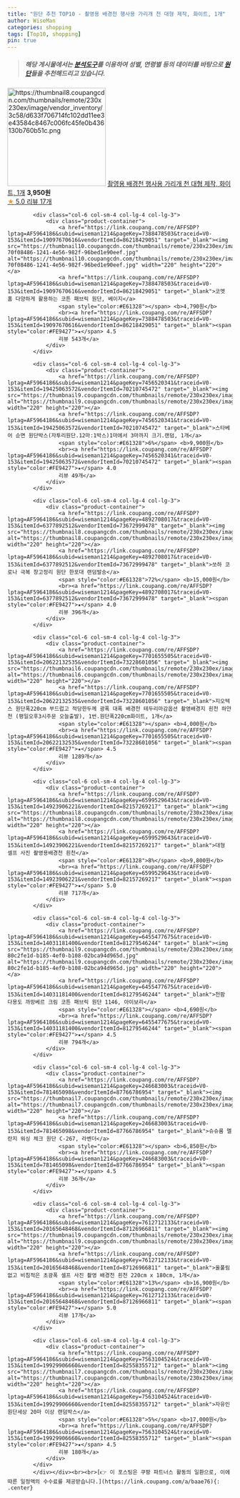 ```yaml
---
title: "원단 추천 TOP10 - 촬영용 배경천 행사용 가리개 천 대형 제작, 화이트, 1개"
author: WiseMan
categories: shopping
tags: [Top10, shopping]
pin: true
---
```


> ##### 해당 게시물에서는 [**분석도구**](https://itemscout.io/)를 이용하여 **성별**, **연령별** 등의 데이터를 바탕으로 [**원단**](https://link.coupang.com/a/baae76)들을 추천해드리고 있습니다.
<div class="container"><div class="row">
            <div class="col-6 col-sm-4 col-lg-4 col-lg-3">
                <div class="product-container">
                    <a href="https://link.coupang.com/re/AFFSDP?lptag=AF5964186&subid=wiseman1214&pageKey=7642875754&traceid=V0-153&itemId=20314082611&vendorItemId=83153826730" target="_blank"><img src="https://thumbnail8.coupangcdn.com/thumbnails/remote/230x230ex/image/vendor_inventory/3c58/d633f706714fc102dd11ee3e43584c8467c006fc45fe0b436130b760b51c.png" alt="https://thumbnail8.coupangcdn.com/thumbnails/remote/230x230ex/image/vendor_inventory/3c58/d633f706714fc102dd11ee3e43584c8467c006fc45fe0b436130b760b51c.png" width="220" height="220"></a>
                    <a href="https://link.coupang.com/re/AFFSDP?lptag=AF5964186&subid=wiseman1214&pageKey=7642875754&traceid=V0-153&itemId=20314082611&vendorItemId=83153826730" target="_blank">촬영용 배경천 행사용 가리개 천 대형 제작, 화이트, 1개</a>
                    <span style="color:#E61328"></span> <b>3,950원</b>
                    <br><a href="https://link.coupang.com/re/AFFSDP?lptag=AF5964186&subid=wiseman1214&pageKey=7642875754&traceid=V0-153&itemId=20314082611&vendorItemId=83153826730" target="_blank"><span style="color:#FE9427">★</span> 5.0
                    리뷰 17개</a>
                </div>
            </div>
            
            <div class="col-6 col-sm-4 col-lg-4 col-lg-3">
                <div class="product-container">
                    <a href="https://link.coupang.com/re/AFFSDP?lptag=AF5964186&subid=wiseman1214&pageKey=7388478503&traceid=V0-153&itemId=19097670616&vendorItemId=86218429051" target="_blank"><img src="https://thumbnail10.coupangcdn.com/thumbnails/remote/230x230ex/image/retail/images/4186475994844312-70f08486-1241-4e56-982f-96bed1e90eef.jpg" alt="https://thumbnail10.coupangcdn.com/thumbnails/remote/230x230ex/image/retail/images/4186475994844312-70f08486-1241-4e56-982f-96bed1e90eef.jpg" width="220" height="220"></a>
                    <a href="https://link.coupang.com/re/AFFSDP?lptag=AF5964186&subid=wiseman1214&pageKey=7388478503&traceid=V0-153&itemId=19097670616&vendorItemId=86218429051" target="_blank">코멧 홈 다양하게 활용하는 코튼 패브릭 원단, 베이지</a>
                    <span style="color:#E61328"></span> <b>4,790원</b>
                    <br><a href="https://link.coupang.com/re/AFFSDP?lptag=AF5964186&subid=wiseman1214&pageKey=7388478503&traceid=V0-153&itemId=19097670616&vendorItemId=86218429051" target="_blank"><span style="color:#FE9427">★</span> 4.5
                    리뷰 543개</a>
                </div>
            </div>
            
            <div class="col-6 col-sm-4 col-lg-4 col-lg-3">
                <div class="product-container">
                    <a href="https://link.coupang.com/re/AFFSDP?lptag=AF5964186&subid=wiseman1214&pageKey=7456520341&traceid=V0-153&itemId=19425063572&vendorItemId=70210745472" target="_blank"><img src="https://thumbnail9.coupangcdn.com/thumbnails/remote/230x230ex/image/vendor_inventory/63c3/2d72e999bd7d9417af2449c12edb63b60fa8213f9054f7d3c05ad1fd848e.png" alt="https://thumbnail9.coupangcdn.com/thumbnails/remote/230x230ex/image/vendor_inventory/63c3/2d72e999bd7d9417af2449c12edb63b60fa8213f9054f7d3c05ad1fd848e.png" width="220" height="220"></a>
                    <a href="https://link.coupang.com/re/AFFSDP?lptag=AF5964186&subid=wiseman1214&pageKey=7456520341&traceid=V0-153&itemId=19425063572&vendorItemId=70210745472" target="_blank">스타베어 순면 원단박스(자투리원단.12마:1박스)1마에서 3마까지 크기.랜덤, 1개</a>
                    <span style="color:#E61328">6%</span> <b>9,900원</b>
                    <br><a href="https://link.coupang.com/re/AFFSDP?lptag=AF5964186&subid=wiseman1214&pageKey=7456520341&traceid=V0-153&itemId=19425063572&vendorItemId=70210745472" target="_blank"><span style="color:#FE9427">★</span> 4.0
                    리뷰 49개</a>
                </div>
            </div>
            
            <div class="col-6 col-sm-4 col-lg-4 col-lg-3">
                <div class="product-container">
                    <a href="https://link.coupang.com/re/AFFSDP?lptag=AF5964186&subid=wiseman1214&pageKey=4892708017&traceid=V0-153&itemId=6377892512&vendorItemId=73672999478" target="_blank"><img src="https://thumbnail8.coupangcdn.com/thumbnails/remote/230x230ex/image/vendor_inventory/c8dc/a3af595039c30edcad72fa668d36185f425c2c42eea37d80e86137789c1e.jpg" alt="https://thumbnail8.coupangcdn.com/thumbnails/remote/230x230ex/image/vendor_inventory/c8dc/a3af595039c30edcad72fa668d36185f425c2c42eea37d80e86137789c1e.jpg" width="220" height="220"></a>
                    <a href="https://link.coupang.com/re/AFFSDP?lptag=AF5964186&subid=wiseman1214&pageKey=4892708017&traceid=V0-153&itemId=6377892512&vendorItemId=73672999478" target="_blank">쏘하 코로나 극복 창고정리 원단 한포대 랜덤발송</a>
                    <span style="color:#E61328">72%</span> <b>15,000원</b>
                    <br><a href="https://link.coupang.com/re/AFFSDP?lptag=AF5964186&subid=wiseman1214&pageKey=4892708017&traceid=V0-153&itemId=6377892512&vendorItemId=73672999478" target="_blank"><span style="color:#FE9427">★</span> 4.0
                    리뷰 396개</a>
                </div>
            </div>
            
            <div class="col-6 col-sm-4 col-lg-4 col-lg-3">
                <div class="product-container">
                    <a href="https://link.coupang.com/re/AFFSDP?lptag=AF5964186&subid=wiseman1214&pageKey=7701655505&traceid=V0-153&itemId=20622132535&vendorItemId=73228601056" target="_blank"><img src="https://thumbnail6.coupangcdn.com/thumbnails/remote/230x230ex/image/vendor_inventory/3d52/7081129005d971ba8c4fcbaf2371f0ce994e4a5bace546ab6508c645eca2.jpg" alt="https://thumbnail6.coupangcdn.com/thumbnails/remote/230x230ex/image/vendor_inventory/3d52/7081129005d971ba8c4fcbaf2371f0ce994e4a5bace546ab6508c645eca2.jpg" width="220" height="220"></a>
                    <a href="https://link.coupang.com/re/AFFSDP?lptag=AF5964186&subid=wiseman1214&pageKey=7701655505&traceid=V0-153&itemId=20622132535&vendorItemId=73228601056" target="_blank">지오텍스 원단폭220cm 부드럽고 적당한두께 광폭 대폭 배경천 테두리마감옵션 촬영배경지 흰천 하얀천 (평일오후3시주문 오늘출발), 1번.원단폭220cm화이트, 1개</a>
                    <span style="color:#E61328"></span> <b>4,000원</b>
                    <br><a href="https://link.coupang.com/re/AFFSDP?lptag=AF5964186&subid=wiseman1214&pageKey=7701655505&traceid=V0-153&itemId=20622132535&vendorItemId=73228601056" target="_blank"><span style="color:#FE9427">★</span> 4.5
                    리뷰 1289개</a>
                </div>
            </div>
            
            <div class="col-6 col-sm-4 col-lg-4 col-lg-3">
                <div class="product-container">
                    <a href="https://link.coupang.com/re/AFFSDP?lptag=AF5964186&subid=wiseman1214&pageKey=6599529643&traceid=V0-153&itemId=14923906221&vendorItemId=82157269217" target="_blank"><img src="https://thumbnail8.coupangcdn.com/thumbnails/remote/230x230ex/image/vendor_inventory/085c/b129bc5d168b78e8a9d613496517ee8757688fa6ea099f79e1a3e2a1011e.jpg" alt="https://thumbnail8.coupangcdn.com/thumbnails/remote/230x230ex/image/vendor_inventory/085c/b129bc5d168b78e8a9d613496517ee8757688fa6ea099f79e1a3e2a1011e.jpg" width="220" height="220"></a>
                    <a href="https://link.coupang.com/re/AFFSDP?lptag=AF5964186&subid=wiseman1214&pageKey=6599529643&traceid=V0-153&itemId=14923906221&vendorItemId=82157269217" target="_blank">대형 셀프 사진 촬영용배경천 흰천</a>
                    <span style="color:#E61328">8%</span> <b>9,800원</b>
                    <br><a href="https://link.coupang.com/re/AFFSDP?lptag=AF5964186&subid=wiseman1214&pageKey=6599529643&traceid=V0-153&itemId=14923906221&vendorItemId=82157269217" target="_blank"><span style="color:#FE9427">★</span> 5.0
                    리뷰 717개</a>
                </div>
            </div>
            
            <div class="col-6 col-sm-4 col-lg-4 col-lg-3">
                <div class="product-container">
                    <a href="https://link.coupang.com/re/AFFSDP?lptag=AF5964186&subid=wiseman1214&pageKey=6455477675&traceid=V0-153&itemId=14031181400&vendorItemId=81279546244" target="_blank"><img src="https://thumbnail9.coupangcdn.com/thumbnails/remote/230x230ex/image/retail/images/2970584232655692-80c2fe1d-b185-4ef0-b108-02bca94d965d.jpg" alt="https://thumbnail9.coupangcdn.com/thumbnails/remote/230x230ex/image/retail/images/2970584232655692-80c2fe1d-b185-4ef0-b108-02bca94d965d.jpg" width="220" height="220"></a>
                    <a href="https://link.coupang.com/re/AFFSDP?lptag=AF5964186&subid=wiseman1214&pageKey=6455477675&traceid=V0-153&itemId=14031181400&vendorItemId=81279546244" target="_blank">천팜 다용도 까망베르 크림 코튼 패브릭 원단 1146, 아이보리</a>
                    <span style="color:#E61328"></span> <b>4,690원</b>
                    <br><a href="https://link.coupang.com/re/AFFSDP?lptag=AF5964186&subid=wiseman1214&pageKey=6455477675&traceid=V0-153&itemId=14031181400&vendorItemId=81279546244" target="_blank"><span style="color:#FE9427">★</span> 4.5
                    리뷰 794개</a>
                </div>
            </div>
            
            <div class="col-6 col-sm-4 col-lg-4 col-lg-3">
                <div class="product-container">
                    <a href="https://link.coupang.com/re/AFFSDP?lptag=AF5964186&subid=wiseman1214&pageKey=246683003&traceid=V0-153&itemId=781465098&vendorItemId=87766786954" target="_blank"><img src="https://thumbnail7.coupangcdn.com/thumbnails/remote/230x230ex/image/rs_quotation_api/2cjgw0jt/9ab4fc0574774733b53c42ade2504037.jpg" alt="https://thumbnail7.coupangcdn.com/thumbnails/remote/230x230ex/image/rs_quotation_api/2cjgw0jt/9ab4fc0574774733b53c42ade2504037.jpg" width="220" height="220"></a>
                    <a href="https://link.coupang.com/re/AFFSDP?lptag=AF5964186&subid=wiseman1214&pageKey=246683003&traceid=V0-153&itemId=781465098&vendorItemId=87766786954" target="_blank">슈슈룸 멜란지 워싱 체크 원단 C-267, 라벤더</a>
                    <span style="color:#E61328"></span> <b>6,850원</b>
                    <br><a href="https://link.coupang.com/re/AFFSDP?lptag=AF5964186&subid=wiseman1214&pageKey=246683003&traceid=V0-153&itemId=781465098&vendorItemId=87766786954" target="_blank"><span style="color:#FE9427">★</span> 4.5
                    리뷰 36개</a>
                </div>
            </div>
            
            <div class="col-6 col-sm-4 col-lg-4 col-lg-3">
                <div class="product-container">
                    <a href="https://link.coupang.com/re/AFFSDP?lptag=AF5964186&subid=wiseman1214&pageKey=7612712133&traceid=V0-153&itemId=20165648468&vendorItemId=87126966811" target="_blank"><img src="https://thumbnail9.coupangcdn.com/thumbnails/remote/230x230ex/image/vendor_inventory/ec46/076a6a0910973822866e38f946822219c584071ce0b94943d3c9186a5fe1.jpg" alt="https://thumbnail9.coupangcdn.com/thumbnails/remote/230x230ex/image/vendor_inventory/ec46/076a6a0910973822866e38f946822219c584071ce0b94943d3c9186a5fe1.jpg" width="220" height="220"></a>
                    <a href="https://link.coupang.com/re/AFFSDP?lptag=AF5964186&subid=wiseman1214&pageKey=7612712133&traceid=V0-153&itemId=20165648468&vendorItemId=87126966811" target="_blank">올풀림없고 비침적은 초광폭 셀프 사진 촬영 배경천 흰천 220cm x 180cm, 1개</a>
                    <span style="color:#E61328">13%</span> <b>16,900원</b>
                    <br><a href="https://link.coupang.com/re/AFFSDP?lptag=AF5964186&subid=wiseman1214&pageKey=7612712133&traceid=V0-153&itemId=20165648468&vendorItemId=87126966811" target="_blank"><span style="color:#FE9427">★</span> 5.0
                    리뷰 17개</a>
                </div>
            </div>
            
            <div class="col-6 col-sm-4 col-lg-4 col-lg-3">
                <div class="product-container">
                    <a href="https://link.coupang.com/re/AFFSDP?lptag=AF5964186&subid=wiseman1214&pageKey=7563104524&traceid=V0-153&itemId=19929906660&vendorItemId=82558355712" target="_blank"><img src="https://thumbnail7.coupangcdn.com/thumbnails/remote/230x230ex/image/vendor_inventory/e39f/6d2ae0a3252b91822b1c10fa4c85386fb3b119baca89cacc0cd4bd649464.png" alt="https://thumbnail7.coupangcdn.com/thumbnails/remote/230x230ex/image/vendor_inventory/e39f/6d2ae0a3252b91822b1c10fa4c85386fb3b119baca89cacc0cd4bd649464.png" width="220" height="220"></a>
                    <a href="https://link.coupang.com/re/AFFSDP?lptag=AF5964186&subid=wiseman1214&pageKey=7563104524&traceid=V0-153&itemId=19929906660&vendorItemId=82558355712" target="_blank">자유인 원단세상 20마 이상 랜덤박스</a>
                    <span style="color:#E61328">5%</span> <b>17,000원</b>
                    <br><a href="https://link.coupang.com/re/AFFSDP?lptag=AF5964186&subid=wiseman1214&pageKey=7563104524&traceid=V0-153&itemId=19929906660&vendorItemId=82558355712" target="_blank"><span style="color:#FE9427">★</span> 4.5
                    리뷰 180개</a>
                </div>
            </div>
            </div></div><br><br>[👉 이 포스팅은 쿠팡 파트너스 활동의 일환으로, 이에 따른 일정액의 수수료를 제공받습니다.](https://link.coupang.com/a/baae76){: .center}